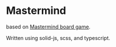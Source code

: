 # Mastermind

based on [Mastermind board game](https://en.wikipedia.org/wiki/Mastermind_(board_game)).

Written using solid-js, scss, and typescript.
